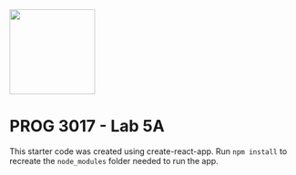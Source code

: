 <img width="150px" src="https://w0244079.github.io/nscc/nscc-jpeg.jpg" >

# PROG 3017 - Lab 5A

This starter code was created using create-react-app. Run `npm install` to recreate the `node_modules` folder needed to run the app.
